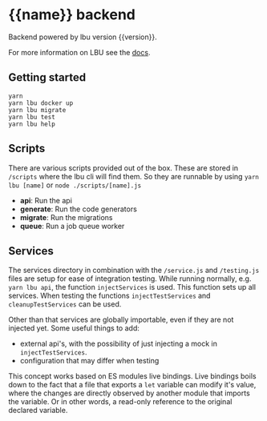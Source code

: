 # {{name}} backend

Backend powered by lbu version {{version}}.

For more information on LBU see the [docs](https://lbu.lightbase.nl).

## Getting started

```shell script
yarn
yarn lbu docker up
yarn lbu migrate
yarn lbu test
yarn lbu help
```

## Scripts

There are various scripts provided out of the box. These are stored in
`/scripts` where the lbu cli will find them. So they are runnable by using
`yarn lbu [name]` or `node ./scripts/[name].js`

- **api**: Run the api
- **generate**: Run the code generators
- **migrate**: Run the migrations
- **queue**: Run a job queue worker

## Services

The services directory in combination with the `/service.js` and `/testing.js`
files are setup for ease of integration testing. While running normally, e.g.
`yarn lbu api`, the function `injectServices` is used. This function sets up all
services. When testing the functions `injectTestServices` and
`cleanupTestServices` can be used.

Other than that services are globally importable, even if they are not injected
yet. Some useful things to add:

- external api's, with the possibility of just injecting a mock in
  `injectTestServices`.
- configuration that may differ when testing

This concept works based on ES modules live bindings. Live bindings boils down
to the fact that a file that exports a `let` variable can modify it's value,
where the changes are directly observed by another module that imports the
variable. Or in other words, a read-only reference to the original declared
variable.
